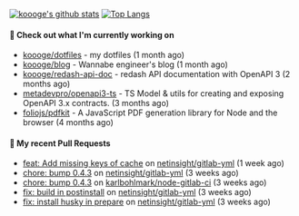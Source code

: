 [![koooge's github stats](https://github-readme-stats.vercel.app/api?username=koooge&count_private=true&show_icons=true)](https://github.com/anuraghazra/github-readme-stats)
[![Top Langs](https://github-readme-stats.vercel.app/api/top-langs/?username=koooge&langs_count=5)](https://github.com/anuraghazra/github-readme-stats)

#### 👷 Check out what I'm currently working on

- [koooge/dotfiles](https://github.com/koooge/dotfiles) - my dotfiles (1 month ago)
- [koooge/blog](https://github.com/koooge/blog) - Wannabe engineer&#39;s blog (1 month ago)
- [koooge/redash-api-doc](https://github.com/koooge/redash-api-doc) - redash API documentation with OpenAPI 3 (2 months ago)
- [metadevpro/openapi3-ts](https://github.com/metadevpro/openapi3-ts) - TS Model &amp; utils for creating and exposing OpenAPI 3.x contracts. (3 months ago)
- [foliojs/pdfkit](https://github.com/foliojs/pdfkit) - A JavaScript PDF generation library for Node and the browser (4 months ago)

#### 🔨 My recent Pull Requests

- [feat: Add missing keys of cache](https://github.com/netinsight/gitlab-yml/pull/15) on [netinsight/gitlab-yml](https://github.com/netinsight/gitlab-yml) (1 week ago)
- [chore: bump 0.4.3](https://github.com/netinsight/gitlab-yml/pull/14) on [netinsight/gitlab-yml](https://github.com/netinsight/gitlab-yml) (3 weeks ago)
- [chore: bump 0.4.3](https://github.com/karlbohlmark/node-gitlab-ci/pull/1) on [karlbohlmark/node-gitlab-ci](https://github.com/karlbohlmark/node-gitlab-ci) (3 weeks ago)
- [fix: build in postinstall](https://github.com/netinsight/gitlab-yml/pull/13) on [netinsight/gitlab-yml](https://github.com/netinsight/gitlab-yml) (3 weeks ago)
- [fix: install husky in prepare](https://github.com/netinsight/gitlab-yml/pull/12) on [netinsight/gitlab-yml](https://github.com/netinsight/gitlab-yml) (3 weeks ago)
